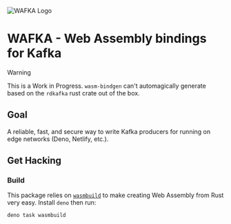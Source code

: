 ![WAFKA Logo](https://github.com/rgbkrk/wafka/assets/836375/21e3db2b-6fdc-46f6-836d-537274e990d6)

# WAFKA - Web Assembly bindings for Kafka

> [!WARNING]
> This is a Work in Progress. `wasm-bindgen` can't automagically generate based on the `rdkafka` rust crate out of the box.

## Goal

A reliable, fast, and secure way to write Kafka producers for running on edge networks (Deno, Netlify, etc.). 

## Get Hacking

### Build

This package relies on [`wasmbuild`](https://github.com/denoland/wasmbuild) to make creating Web Assembly from Rust very easy. Install `deno` then run:

```
deno task wasmbuild
```
